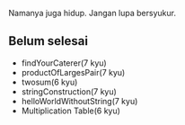 Namanya juga hidup. Jangan lupa bersyukur.

## Belum selesai

- findYourCaterer(7 kyu)
- productOfLargesPair(7 kyu)
- twosum(6 kyu)
- stringConstruction(7 kyu)
- helloWorldWithoutString(7 kyu)
- Multiplication Table(6 kyu)
